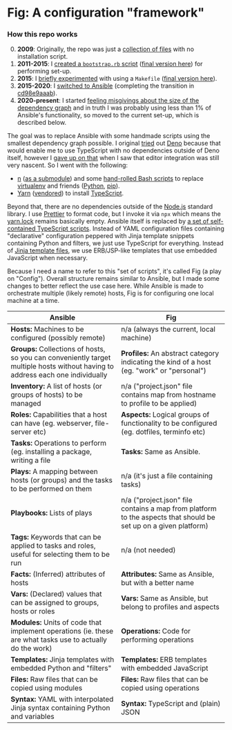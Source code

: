 # Fig: A configuration "framework"

### How this repo works

0. **2009**: Originally, the repo was just a [collection of files](https://github.com/wincent/wincent/tree/61a7e2a830edb757c59e542039131e671da8b154) with no installation script.
1. **2011-2015**: I [created a `bootstrap.rb` script](https://github.com/wincent/wincent/commit/e29b2818c487529eb4e7662a23df56445b448fe3) ([final version here](https://github.com/wincent/wincent/blob/94fb4d50243b97cd0c92a5691ac430353a5299a0/bootstrap.rb)) for performing set-up.
1. **2015**: I [briefly experimented](https://github.com/wincent/wincent/commit/4efdb1f97685bf735b068835adced059cd721096) with using a `Makefile` ([final version here](https://github.com/wincent/wincent/blob/01b37a546b92f60e659a8153067353d58805a009/Makefile)).
1. **2015-2020**: I [switched to Ansible](https://github.com/wincent/wincent/commit/375f27a6ea6fdd78fcf6614d3af5335da7a9f5ef) (completing the transition in [cd98e9aaab](https://github.com/wincent/wincent/commit/cd98e9aaab82b1983aeab839d4f28260d6e19919)).
1. **2020-present**: I started [feeling misgivings about the size of the dependency graph](https://github.com/wincent/wincent/issues/82) and in truth I was probably using less than 1% of Ansible's functionality, so moved to the current set-up, which is described below.

The goal was to replace Ansible with some handmade scripts using the smallest dependency graph possible. I original [tried](https://github.com/wincent/wincent/commit/8809a1681cfd8fd02eb40113d2485d7cadc10e4c) out [Deno](https://deno.land/) because that would enable me to use TypeScript with no dependencies outside of Deno itself, however I [gave up on that](https://github.com/wincent/wincent/commit/a213ddf69d3213882808b5c5ff0e000bcd83fe98) when I saw that editor integration was still very nascent. So I went with the following:

-   [n](https://github.com/tj/n) ([as a submodule](https://github.com/wincent/wincent/tree/master/vendor)) and some [hand-rolled Bash scripts](https://github.com/wincent/wincent/tree/master/bin) to replace [virtualenv](https://virtualenv.pypa.io/) and friends ([Python](https://www.python.org/), [pip](https://pypi.org/project/pip/)).
-   [Yarn](https://github.com/yarnpkg/yarn/) ([vendored](https://github.com/wincent/wincent/commit/26adf86d4c742390537be4dc1572f93a97bc3e68)) to install [TypeScript](https://www.typescriptlang.org/).

Beyond that, there are no dependencies outside of the [Node.js](https://nodejs.org/en/) standard library. I use [Prettier](https://prettier.io/) to format code, but I invoke it via `npx` which means the [yarn.lock](https://github.com/wincent/wincent/blob/master/yarn.lock) remains basically empty. Ansible itself is replaced by [a set of self-contained TypeScript scripts](https://github.com/wincent/wincent/tree/master/fig). Instead of YAML configuration files containing "declarative" configuration peppered with Jinja template snippets containing Python and filters, we just use TypeScript for everything. Instead of [Jinja template files](https://jinja.palletsprojects.com/), we use ERB/JSP-like templates that use embedded JavaScript when necessary.

Because I need a name to refer to this "set of scripts", it's called Fig (a play on "Config"). Overall structure remains similar to Ansible, but I made some changes to better reflect the use case here. While Ansible is made to orchestrate multiple (likely remote) hosts, Fig is for configuring one local machine at a time.

| Ansible                                                                                                                         | Fig                                                                                                             |
| ------------------------------------------------------------------------------------------------------------------------------- | --------------------------------------------------------------------------------------------------------------- |
| **Hosts:** Machines to be configured (possibly remote)                                                                          | n/a (always the current, local machine)                                                                         |
| **Groups:** Collections of hosts, so you can conveniently target multiple hosts without having to address each one individually | **Profiles:** An abstract category indicating the kind of a host (eg. "work" or "personal")                     |
| **Inventory:** A list of hosts (or groups of hosts) to be managed                                                               | n/a ("project.json" file contains map from hostname to profile to be applied)                                   |
| **Roles:** Capabilities that a host can have (eg. webserver, file-server etc)                                                   | **Aspects:** Logical groups of functionality to be configured (eg. dotfiles, terminfo etc)                      |
| **Tasks:** Operations to perform (eg. installing a package, writing a file                                                      | **Tasks:** Same as Ansible.                                                                                     |
| **Plays:** A mapping between hosts (or groups) and the tasks to be performed on them                                            | n/a (it's just a file containing tasks)                                                                         |
| **Playbooks:** Lists of plays                                                                                                   | n/a ("project.json" file contains a map from platform to the aspects that should be set up on a given platform) |
| **Tags:** Keywords that can be applied to tasks and roles, useful for selecting them to be run                                  | n/a (not needed)                                                                                                |
| **Facts:** (Inferred) attributes of hosts                                                                                       | **Attributes:** Same as Ansible, but with a better name                                                         |
| **Vars:** (Declared) values that can be assigned to groups, hosts or roles                                                      | **Vars:** Same as Ansible, but belong to profiles and aspects                                                   |
| **Modules:** Units of code that implement operations (ie. these are what tasks use to actually do the work)                     | **Operations:** Code for performing operations                                                                  |
| **Templates:** Jinja templates with embedded Python and "filters"                                                               | **Templates:** ERB templates with embedded JavaScript                                                           |
| **Files:** Raw files that can be copied using modules                                                                           | **Files:** Raw files that can be copied using operations                                                        |
| **Syntax:** YAML with interpolated Jinja syntax containing Python and variables                                                 | **Syntax:** TypeScript and (plain) JSON                                                                         |
